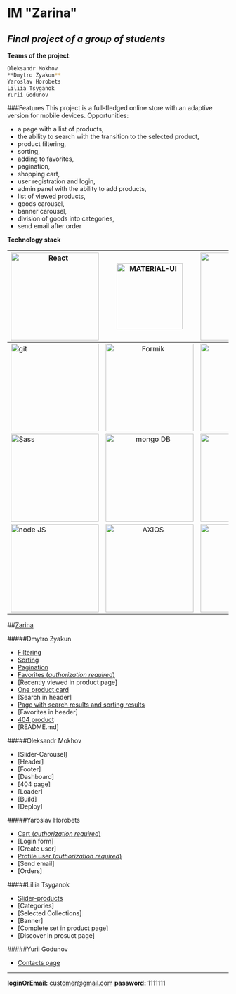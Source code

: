 # IM "Zarina"
## _Final project of a group of students_

**Teams of the project**:
```sh
Oleksandr Mokhov
**Dmytro Zyakun**
Yaroslav Horobets 
Liliia Tsyganok
Yurii Godunov
```

###Features
This project is a full-fledged online store with an adaptive version for mobile devices.
Opportunities:
- a page with a list of products,
- the ability to search with the transition to the selected product,
- product filtering,
- sorting,
- adding to favorites,
- pagination,
- shopping cart,
- user registration and login,
- admin panel with the ability to add products,
- list of viewed products,
- goods carousel,
- banner carousel,
- division of goods into categories,
- send email after order


**Technology stack**

| <img src="https://logos-download.com/wp-content/uploads/2016/09/React_logo_wordmark-700x235.png" alt="React" style="width: 200px;"/>       | <img src="https://v4.mui.com/static/logo_raw.svg" alt="MATERIAL-UI" style="width: 150px;"/>                | <img src="https://redux.js.org/img/redux-logo-landscape.png" alt="Redux" style="width: 200px;"/> |
| ------------- |:------------------:| -----:|
| <img src="https://upload.wikimedia.org/wikipedia/commons/thumb/e/e0/Git-logo.svg/1280px-Git-logo.svg.png" alt="git" style="width: 200px;"/>     | <img src="https://user-images.githubusercontent.com/4060187/61057426-4e5a4600-a3c3-11e9-9114-630743e05814.png" alt="Formik" style="width: 200px;"/>    | <img src="https://upload.wikimedia.org/wikipedia/commons/thumb/e/e1/GitLab_logo.svg/768px-GitLab_logo.svg.png" alt="GitLab" style="width: 200px;"/> |
| <img src="https://upload.wikimedia.org/wikipedia/commons/thumb/9/96/Sass_Logo_Color.svg/1280px-Sass_Logo_Color.svg.png" alt="Sass" style="width: 200px;"/>     | <img src="https://upload.wikimedia.org/wikipedia/commons/thumb/9/93/MongoDB_Logo.svg/768px-MongoDB_Logo.svg.png" alt="mongo DB" style="width: 200px;"/> |   <img src="https://upload.wikimedia.org/wikipedia/commons/thumb/d/d9/Node.js_logo.svg/885px-Node.js_logo.svg.png" alt="node JS" style="width: 200px;"/> |
| <img src="https://upload.wikimedia.org/wikipedia/commons/thumb/d/d9/Node.js_logo.svg/885px-Node.js_logo.svg.png" alt="node JS" style="width: 200px;"/>  | <img src="https://upload.wikimedia.org/wikipedia/commons/c/c8/Axios_logo_%282020%29.svg" alt="AXIOS" style="width: 200px;"/>         |    <img src="https://blog.scottlogic.com/bquinn/assets/ESLint.png" alt="node JS" style="width: 200px;"/> |


##[Zarina](https://fe-28-client.herokuapp.com/ "Zarina")

#####Dmytro Zyakun
- [Filtering](https://fe-28-client.herokuapp.com/products/filter?collections=Story,Jewel&minPrice=2818&maxPrice=15273&material=Gold&categories=bracelets&perPage=6&startPage=1)
- [Sorting](https://fe-28-client.herokuapp.com/products/filter?minPrice=0&maxPrice=20000&sort=+currentPrice&perPage=6&startPage=1)
- [Pagination](https://fe-28-client.herokuapp.com/products/filter?minPrice=0&maxPrice=20000&sort=+currentPrice&perPage=6&startPage=4)
- [Favorites (_authorization required_)](https://fe-28-client.herokuapp.com/favorites)
- [Recently viewed in product page]
- [One product card](https://fe-28-client.herokuapp.com/product/619d568286b8924658506edc)
- [Search in header]
- [Page with search results and sorting results](https://fe-28-client.herokuapp.com/search/?q=gold)
- [Favorites in header]
- [404 product](https://fe-28-client.herokuapp.com/product/---)
- [README.md]

#####Oleksandr Mokhov
- [Slider-Carousel]
- [Header]
- [Footer]
- [Dashboard]
- [404 page]
- [Loader]
- [Build]
- [Deploy]

#####Yaroslav Horobets
- [Cart (_authorization required_)](https://fe-28-client.herokuapp.com/cart)
- [Login form]
- [Create user]
- [Profile user (_authorization required_)](https://fe-28-client.herokuapp.com/profile)
- [Send email]
- [Orders]

#####Liliia Tsyganok
- [Slider-products](https://fe-28-client.herokuapp.com/)
- [Categories]
- [Selected Collections]
- [Banner]
- [Complete set in product page]
- [Discover in prosuct page]


#####Yurii Godunov
- [Contacts page](https://fe-28-client.herokuapp.com/contacts)
 
 __________________________
 
 
**loginOrEmail:** customer@gmail.com
**password:** 1111111

